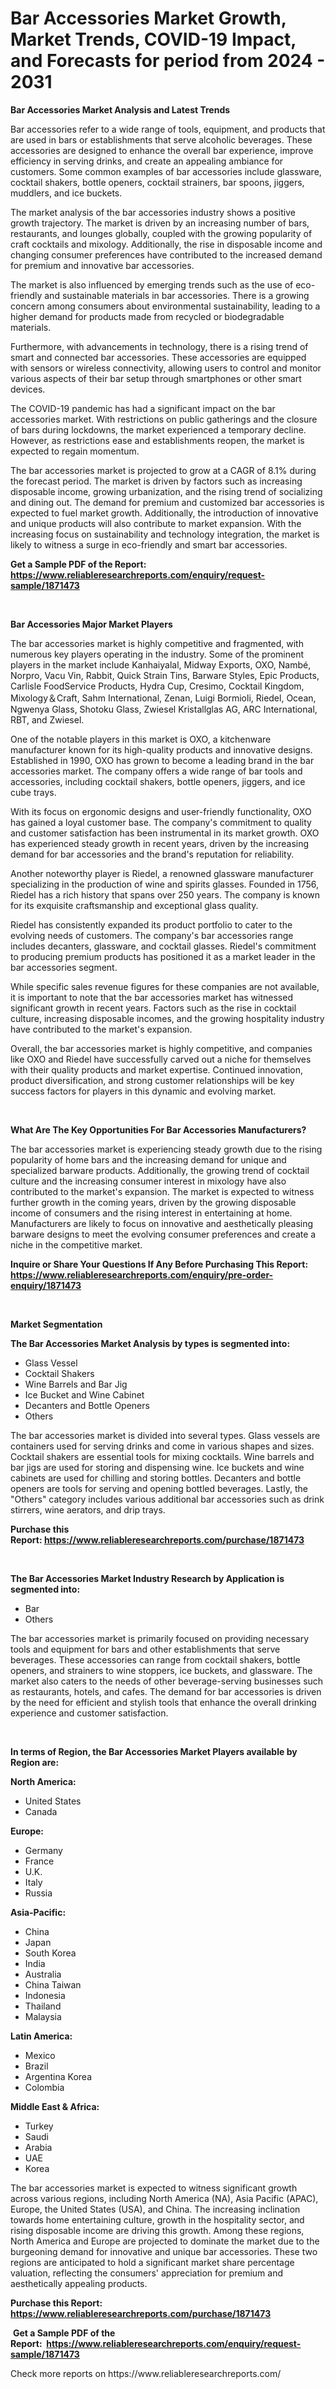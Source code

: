 <p><h1>Bar Accessories Market Growth, Market Trends, COVID-19 Impact, and Forecasts for period from 2024 - 2031</h1></p><p><strong>Bar Accessories Market Analysis and Latest Trends</strong></p>
<p><p>Bar accessories refer to a wide range of tools, equipment, and products that are used in bars or establishments that serve alcoholic beverages. These accessories are designed to enhance the overall bar experience, improve efficiency in serving drinks, and create an appealing ambiance for customers. Some common examples of bar accessories include glassware, cocktail shakers, bottle openers, cocktail strainers, bar spoons, jiggers, muddlers, and ice buckets.</p><p>The market analysis of the bar accessories industry shows a positive growth trajectory. The market is driven by an increasing number of bars, restaurants, and lounges globally, coupled with the growing popularity of craft cocktails and mixology. Additionally, the rise in disposable income and changing consumer preferences have contributed to the increased demand for premium and innovative bar accessories.</p><p>The market is also influenced by emerging trends such as the use of eco-friendly and sustainable materials in bar accessories. There is a growing concern among consumers about environmental sustainability, leading to a higher demand for products made from recycled or biodegradable materials.</p><p>Furthermore, with advancements in technology, there is a rising trend of smart and connected bar accessories. These accessories are equipped with sensors or wireless connectivity, allowing users to control and monitor various aspects of their bar setup through smartphones or other smart devices.</p><p>The COVID-19 pandemic has had a significant impact on the bar accessories market. With restrictions on public gatherings and the closure of bars during lockdowns, the market experienced a temporary decline. However, as restrictions ease and establishments reopen, the market is expected to regain momentum.</p><p>The bar accessories market is projected to grow at a CAGR of 8.1% during the forecast period. The market is driven by factors such as increasing disposable income, growing urbanization, and the rising trend of socializing and dining out. The demand for premium and customized bar accessories is expected to fuel market growth. Additionally, the introduction of innovative and unique products will also contribute to market expansion. With the increasing focus on sustainability and technology integration, the market is likely to witness a surge in eco-friendly and smart bar accessories.</p></p>
<p><strong>Get a Sample PDF of the Report:&nbsp; <a href="https://www.reliableresearchreports.com/enquiry/request-sample/1871473">https://www.reliableresearchreports.com/enquiry/request-sample/1871473</a></strong></p>
<p>&nbsp;</p>
<p><strong>Bar Accessories Major Market Players</strong></p>
<p><p>The bar accessories market is highly competitive and fragmented, with numerous key players operating in the industry. Some of the prominent players in the market include Kanhaiyalal, Midway Exports, OXO, Nambé, Norpro, Vacu Vin, Rabbit, Quick Strain Tins, Barware Styles, Epic Products, Carlisle FoodService Products, Hydra Cup, Cresimo, Cocktail Kingdom, Mixology＆Craft, Sahm International, Zenan, Luigi Bormioli, Riedel, Ocean, Ngwenya Glass, Shotoku Glass, Zwiesel Kristallglas AG, ARC International, RBT, and Zwiesel.</p><p>One of the notable players in this market is OXO, a kitchenware manufacturer known for its high-quality products and innovative designs. Established in 1990, OXO has grown to become a leading brand in the bar accessories market. The company offers a wide range of bar tools and accessories, including cocktail shakers, bottle openers, jiggers, and ice cube trays.</p><p>With its focus on ergonomic designs and user-friendly functionality, OXO has gained a loyal customer base. The company's commitment to quality and customer satisfaction has been instrumental in its market growth. OXO has experienced steady growth in recent years, driven by the increasing demand for bar accessories and the brand's reputation for reliability.</p><p>Another noteworthy player is Riedel, a renowned glassware manufacturer specializing in the production of wine and spirits glasses. Founded in 1756, Riedel has a rich history that spans over 250 years. The company is known for its exquisite craftsmanship and exceptional glass quality.</p><p>Riedel has consistently expanded its product portfolio to cater to the evolving needs of customers. The company's bar accessories range includes decanters, glassware, and cocktail glasses. Riedel's commitment to producing premium products has positioned it as a market leader in the bar accessories segment.</p><p>While specific sales revenue figures for these companies are not available, it is important to note that the bar accessories market has witnessed significant growth in recent years. Factors such as the rise in cocktail culture, increasing disposable incomes, and the growing hospitality industry have contributed to the market's expansion.</p><p>Overall, the bar accessories market is highly competitive, and companies like OXO and Riedel have successfully carved out a niche for themselves with their quality products and market expertise. Continued innovation, product diversification, and strong customer relationships will be key success factors for players in this dynamic and evolving market.</p></p>
<p>&nbsp;</p>
<p><strong>What Are The Key Opportunities For Bar Accessories Manufacturers?</strong></p>
<p><p>The bar accessories market is experiencing steady growth due to the rising popularity of home bars and the increasing demand for unique and specialized barware products. Additionally, the growing trend of cocktail culture and the increasing consumer interest in mixology have also contributed to the market's expansion. The market is expected to witness further growth in the coming years, driven by the growing disposable income of consumers and the rising interest in entertaining at home. Manufacturers are likely to focus on innovative and aesthetically pleasing barware designs to meet the evolving consumer preferences and create a niche in the competitive market.</p></p>
<p><strong>Inquire or Share Your Questions If Any Before Purchasing This Report: <a href="https://www.reliableresearchreports.com/enquiry/pre-order-enquiry/1871473">https://www.reliableresearchreports.com/enquiry/pre-order-enquiry/1871473</a></strong></p>
<p>&nbsp;</p>
<p><strong>Market Segmentation</strong></p>
<p><strong>The Bar Accessories Market Analysis by types is segmented into:</strong></p>
<p><ul><li>Glass Vessel</li><li>Cocktail Shakers</li><li>Wine Barrels and Bar Jig</li><li>Ice Bucket and Wine Cabinet</li><li>Decanters and Bottle Openers</li><li>Others</li></ul></p>
<p><p>The bar accessories market is divided into several types. Glass vessels are containers used for serving drinks and come in various shapes and sizes. Cocktail shakers are essential tools for mixing cocktails. Wine barrels and bar jigs are used for storing and dispensing wine. Ice buckets and wine cabinets are used for chilling and storing bottles. Decanters and bottle openers are tools for serving and opening bottled beverages. Lastly, the "Others" category includes various additional bar accessories such as drink stirrers, wine aerators, and drip trays.</p></p>
<p><strong>Purchase this Report:&nbsp;<a href="https://www.reliableresearchreports.com/purchase/1871473">https://www.reliableresearchreports.com/purchase/1871473</a></strong></p>
<p>&nbsp;</p>
<p><strong>The Bar Accessories Market Industry Research by Application is segmented into:</strong></p>
<p><ul><li>Bar</li><li>Others</li></ul></p>
<p><p>The bar accessories market is primarily focused on providing necessary tools and equipment for bars and other establishments that serve beverages. These accessories can range from cocktail shakers, bottle openers, and strainers to wine stoppers, ice buckets, and glassware. The market also caters to the needs of other beverage-serving businesses such as restaurants, hotels, and cafes. The demand for bar accessories is driven by the need for efficient and stylish tools that enhance the overall drinking experience and customer satisfaction.</p></p>
<p>&nbsp;</p>
<p><strong>In terms of Region, the Bar Accessories Market Players available by Region are:</strong></p>
<p>
    <p> <strong> North America: </strong>
        <ul>
            <li>United States</li>
            <li>Canada</li>
        </ul>
        </p> 
    <p> <strong> Europe: </strong>
        <ul>
            <li>Germany</li>
            <li>France</li>
            <li>U.K.</li>
            <li>Italy</li>
            <li>Russia</li>
        </ul>
        </p> 
    <p> <strong> Asia-Pacific: </strong>
        <ul>
            <li>China</li>
            <li>Japan</li>
            <li>South Korea</li>
            <li>India</li>
            <li>Australia</li>
            <li>China Taiwan</li>
            <li>Indonesia</li>
            <li>Thailand</li>
            <li>Malaysia</li>
        </ul>
        </p> 
    <p> <strong> Latin America: </strong>
        <ul>
            <li>Mexico</li>
            <li>Brazil</li>
            <li>Argentina Korea</li>
            <li>Colombia</li>
        </ul>
        </p> 
    <p> <strong> Middle East & Africa: </strong>
        <ul>
            <li>Turkey</li>
            <li>Saudi</li>
            <li>Arabia</li>
            <li>UAE</li>
            <li>Korea</li>
        </ul>
    </p>
    </p>
<p><p>The bar accessories market is expected to witness significant growth across various regions, including North America (NA), Asia Pacific (APAC), Europe, the United States (USA), and China. The increasing inclination towards home entertaining culture, growth in the hospitality sector, and rising disposable income are driving this growth. Among these regions, North America and Europe are projected to dominate the market due to the burgeoning demand for innovative and unique bar accessories. These two regions are anticipated to hold a significant market share percentage valuation, reflecting the consumers' appreciation for premium and aesthetically appealing products.</p></p>
<p><strong>Purchase this Report: <a href="https://www.reliableresearchreports.com/purchase/1871473">https://www.reliableresearchreports.com/purchase/1871473</a></strong></p>
<p>&nbsp;<strong>Get a Sample PDF of the Report:&nbsp;&nbsp;<a href="https://www.reliableresearchreports.com/enquiry/request-sample/1871473">https://www.reliableresearchreports.com/enquiry/request-sample/1871473</a></strong></p>
<p><strong></strong></p>
<p>Check more reports on https://www.reliableresearchreports.com/</p>
